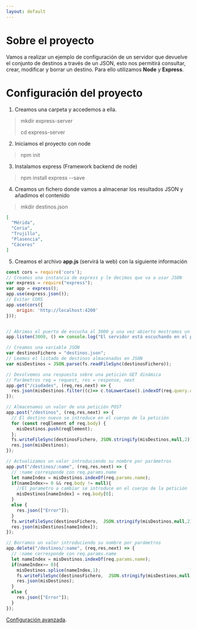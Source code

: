 ```yaml
---
layout: default
---
```


# Sobre el proyecto

Vamos a realizar un ejemplo de configuración de un servidor que devuelve el conjunto de destinos a través de un JSON, esto nos permitirá consultar, crear, modificar y borrar un destino.
Para ello utilizamos **Node** y **Express**.

# Configuración del proyecto

1. Creamos una carpeta y accedemos a ella.

  > mkdir express-server
  > 
  > cd express-server

2. Iniciamos el proyecto con node

> npm init

3. Instalamos express (Framework backend de node)

> npm install express --save

4. Creamos un fichero donde vamos a almacenar los resultados JSON y añadimos el contenido

> mkdir destinos.json

```json
[
  "Mérida",
  "Coria",
  "Trujillo",
  "Plasencia",
  "Cáceres"
]

```

5. Creamos el archivo **app.js** (servirá la web) con la siguiente información

```js
const cors = require('cors');
// Creamos una instancia de express y le decimos que va a usar JSON
var express = require("express");
var app = express();
app.use(express.json());
// Evitar CORS
app.use(cors({
    origin: 'http://localhost:4200'
}));


// Abrimos el puerto de escucha al 3000 y una vez abierto mostramos un mensaje.
app.listen(3000, () => console.log("El servidor está escuchando en el puerto 3000"));

// Creamos una variable JSON
var destinosFichero = "destinos.json";
// Leemos el listado de destinos almacenados en JSON
var misDestinos = JSON.parse(fs.readFileSync(destinosFichero));

// Devolvemos una respuesta sobre una petición GET dinámica
// Parámetros req = request, res = response, next
app.get("/ciudades", (req,res,next) => {
  res.json(misDestinos.filter((c)=> c.toLowerCase().indexOf(req.query.q.toString().toLowerCase())> -1));
});

// Almacenamos un valor de una petición POST
app.post("/destinos", (req,res,next) => {
  // El destino nuevo se introduce en el cuerpo de la petición
  for (const reqElement of req.body) {
    misDestinos.push(reqElement);
  };
  fs.writeFileSync(destinosFichero, JSON.stringify(misDestinos,null,2));
  res.json(misDestinos);
});

// Actualizamos un valor introduciendo su nombre por parámetros
app.put("/destinos/:name", (req,res,next) => {
  // :name corresponde con req.params.name
  let nameIndex = misDestinos.indexOf(req.params.name);
  if(nameIndex>= 0 && req.body != null){
    //El parametro a cambiar se introduce en el cuerpo de la petición
    misDestinos[nameIndex] = req.body[0];
  }
  else {
    res.json(["Error"]);
  }
  fs.writeFileSync(destinosFichero,  JSON.stringify(misDestinos,null,2));
  res.json(misDestinos[nameIndex]);
});

// Borramos un valor introduciendo su nombre por parámetros
app.delete("/destinos/:name", (req,res,next) => {
  // :name corresponde con req.params.name
  let nameIndex = misDestinos.indexOf(req.params.name);
  if(nameIndex>= 0){
    misDestinos.splice(nameIndex,1);
    fs.writeFileSync(destinosFichero,  JSON.stringify(misDestinos,null,2));
    res.json(misDestinos);
  }
  else {
    res.json(["Error"]);
  }
});
```

[Configuración avanzada](./server_advance.html).

